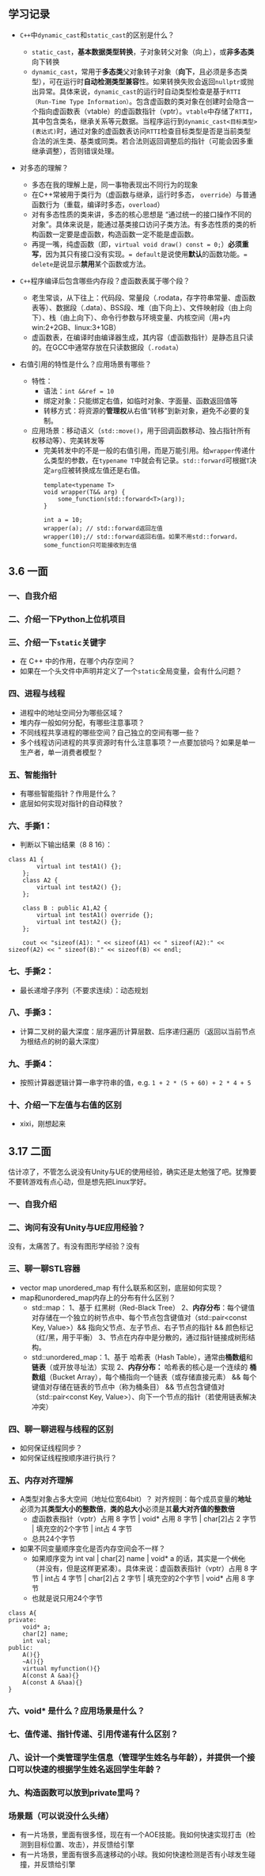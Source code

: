## 学习记录
- `C++`中`dynamic_cast`和`static_cast`的区别是什么？
  - `static_cast`，**基本数据类型转换**，子对象转父对象（向上），或**非多态类**向下转换
  - `dynamic_cast`，常用于**多态类**父对象转子对象（**向下**，且必须是多态类型），可在运行时**自动检测类型兼容**性。如果转换失败会返回`nullptr`或抛出异常。具体来说，`dynamic_cast`的运行时自动类型检查是基于`RTTI（Run-Time Type Information）`。包含虚函数的类对象在创建时会隐含一个指向虚函数表（vtable）的虚函数指针（vptr）。`vtable`中存储了`RTTI`，其中包含类名，继承关系等元数据。当程序运行到`dynamic_cast<目标类型>(表达式)`时，通过对象的虚函数表访问`RTTI`检查目标类型是否是当前类型合法的派生类、基类或同类。若合法则返回调整后的指针（可能会因多重继承调整），否则错误处理。

- 对多态的理解？
  - 多态在我的理解上是，同一事物表现出不同行为的现象
  - 在C++常被用于类行为（虚函数与继承，运行时多态， `override`）与普通函数行为（重载，编译时多态，`overload`）
  - 对有多态性质的类来讲，多态的核心思想是 “通过统一的接口操作不同的对象”。具体来说是，能通过基类接口访问子类方法。有多态性质的类的析构函数一定要是虚函数，构造函数一定不能是虚函数。
  - 再提一嘴，纯虚函数（即，`virtual void draw() const = 0;`）**必须重写**，因为其只有接口没有实现。`= default`是说使用**默认**的函数功能。`= delete`是说显示**禁用**某个函数或方法。

- `C++`程序编译后包含哪些内存段？虚函数表属于哪个段？
  - 老生常谈，从下往上：代码段、常量段（.rodata，存字符串常量、虚函数表等）、数据段（.data）、BSS段、堆（由下向上）、文件映射段（由上向下）、栈（由上向下）、命令行参数与环境变量、内核空间（用+内 win:2+2GB、linux:3+1GB）
  - 虚函数表，在编译时由编译器生成，其内容（虚函数指针）是静态且只读的。在GCC中通常存放在只读数据段（`.rodata`）

- 右值引用的特性是什么？应用场景有哪些？
  - 特性：
    - 语法：`int &&ref = 10`
    - 绑定对象：只能绑定右值，如临时对象、字面量、函数返回值等
    - 转移方式：将资源的**管理权**从右值“转移”到新对象，避免不必要的复制。
  - 应用场景：移动语义（`std::move()`，用于回调函数移动、独占指针所有权移动等）、完美转发等
    - 完美转发中的不是一般的右值引用，而是万能引用。给`wrapper`传递什么类型的参数，在`typename T`中就会有记录。`std::forward`可根据`T`决定`arg`应被转换成左值还是右值。
		```CXX
		template<typename T>
		void wrapper(T&& arg) {
		    some_function(std::forward<T>(arg));
		}
		
		int a = 10;
		wrapper(a); // std::forward返回左值
		wrapper(10);// std::forward返回右值。如果不用std::forward，some_function只可能接收到左值
		```
## 3.6 一面
### 一、自我介绍
### 二、介绍一下Python上位机项目
###  三、介绍一下`static`关键字
- 在 C++ 中的作用，在哪个内存空间？
- 如果在一个头文件中声明并定义了一个`static`全局变量，会有什么问题？
### 四、进程与线程
- 进程中的地址空间分为哪些区域？
- 堆内存一般如何分配，有哪些注意事项？
- 不同线程共享进程的哪些空间？自己独立的空间有哪一些？
- 多个线程访问进程的共享资源时有什么注意事项？一点要加锁吗？如果是单一生产者，单一消费者模型？
###  五、智能指针
- 有哪些智能指针？作用是什么？
- 底层如何实现对指针的自动释放？
###  六、手撕1：
- 判断以下输出结果（8 8 16）：
```CXX
class A1 {
		virtual int testA1() {};
	};
	class A2 {
		virtual int testA2() {};
	};

	class B : public A1,A2 {
		virtual int testA1() override {};
		virtual int testA2() {};
	};

	cout << "sizeof(A1): " << sizeof(A1) << " sizeof(A2):" << sizeof(A2) << " sizeof(B):" << sizeof(B) << endl;
```
###  七、手撕2：
- 最长递增子序列（不要求连续）：动态规划
###  八、手撕3：
- 计算二叉树的最大深度：层序遍历计算层数、后序递归遍历（返回以当前节点为根结点的树的最大深度）
###  九、手撕4：
- 按照计算器逻辑计算一串字符串的值，e.g. `1 + 2 * (5 + 60) + 2 * 4 + 5`
###  十、介绍一下左值与右值的区别
- xixi，刚想起来

## 3.17 二面
估计凉了，不管怎么说没有Unity与UE的使用经验，确实还是太勉强了吧。犹豫要不要转游戏有点心动，但是想先把Linux学好。
###  一、自我介绍
###  二、询问有没有Unity与UE应用经验？
没有，太痛苦了。有没有图形学经验？没有
###  三、聊一聊STL容器
- vector map unordered_map 有什么联系和区别，底层如何实现？
- map和unordered_map内存上的分布有什么区别？
  - std::map： 1、基于 红黑树（Red-Black Tree） 2、**内存分布**：每个键值对存储在一个独立的树节点中、每个节点包含键值对（std::pair<const Key, Value>）&& 指向父节点、左子节点、右子节点的指针 && 颜色标记（红/黑，用于平衡） 3、节点在内存中是分散的，通过指针链接成树形结构。
  - std::unordered_map：1、基于 哈希表（Hash Table），通常由**桶数组**和**链表**（或开放寻址法）实现   2、**内存分布：** 哈希表的核心是一个连续的 **桶数组**（Bucket Array），每个桶指向一个链表（或存储直接元素） && 每个键值对存储在链表的节点中（称为桶条目） &&  节点包含键值对（std::pair<const Key, Value>）、向下一个节点的指针（若使用链表解决冲突）
###  四、聊一聊进程与线程的区别
- 如何保证线程同步？
- 如何保证线程按顺序进行执行？
###  五、内存对齐理解
- A类型对象占多大空间（地址位宽64bit）？  对齐规则：每个成员变量的**地址**必须为其**类型大小的整数倍**，**类的总大小**必须是其**最大对齐值的整数倍**
  - 虚函数表指针（vptr）占用 8 字节 | void* 占用 8 字节 | char[2]占 2 字节 | 填充空的2个字节 | int占 4 字节
  - 总共24个字节
- 如果不同变量顺序变化是否内存空间会不一样？
  - 如果顺序变为 int val | char[2] name | void* a 的话，其实是一个~~优化~~（并没有，但是这样更紧凑）。具体来说：虚函数表指针（vptr）占用 8 字节 | int占 4 字节 | char[2]占 2 字节 | 填充空的2个字节 | void* 占用 8 字节
  - 也就是说只用24个字节
```CXX
class A{
private:
	void* a;
 	char[2] name;
  	int val;
public:
	A(){}
 	~A(){}
  	virtual myfunction(){}
  	A(const A &aa){}
    A(const A &%aa){}
}
```
###  六、void* 是什么？应用场景是什么？
###  七、值传递、指针传递、引用传递有什么区别？
###  八、设计一个类管理学生信息（管理学生姓名与年龄），并提供一个接口可以快速的根据学生姓名返回学生年龄？
###  九、构造函数可以放到private里吗？
###  场景题（可以说没什么头绪）
- 有一片场景，里面有很多怪，现在有一个AOE技能。我如何快速实现打击（检测到目标位置、攻击），并反馈给引擎
- 有一片场景，里面有很多高速移动的小球。我如何快速检测是否有小球发生碰撞，并反馈给引擎
















